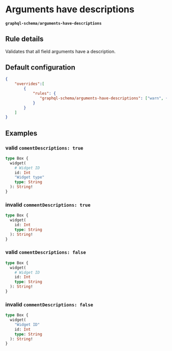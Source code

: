 # Arguments have descriptions
#### `graphql-schema/arguments-have-descriptions`

## Rule details

Validates that all field arguments have a description.

## Default configuration

```json
{
    "overrides":[
        {
            "rules": {
               "graphql-schema/arguments-have-descriptions": ["warn", {"commentDescriptions": false}]
            }
        }
    ]
}
```

## Examples

### valid `comentDescriptions: true`
```graphql
type Box {
  widget(
    # Widget ID
    id: Int
    "Widget type"
    type: String
  ): String!
}
```
### invalid `commentDescriptions: true`
```graphql
type Box {
  widget(
    id: Int
    type: String
  ): String!
}
```

### valid `comentDescriptions: false`
```graphql
type Box {
  widget(
    # Widget ID
    id: Int
    type: String
  ): String!
}
```

### invalid `commentDescriptions: false`
```graphql
type Box {
  widget(
    "Widget ID"
    id: Int
    type: String
  ): String!
}
```
